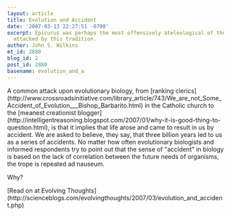 ```yaml
---
layout: article
title: Evolution and Accident
date: '2007-03-13 22:27:51 -0700'
excerpt: Epicurus was perhaps the most offensively ateleological of the philosophers
  attacked by this tradition.
author: John S. Wilkins
mt_id: 2880
blog_id: 2
post_id: 2880
basename: evolution_and_a
---
```

<p>
A common attack upon evolutionary biology, from [ranking clerics](http://www.crossroadsinitiative.com/library_article/743/We_are_not_Some_Accident_of_Evolution___Bishop_Barbarito.html) in the Catholic church to the [meanest creationist blogger](http://intelligentreasoning.blogspot.com/2007/01/why-it-is-good-thing-to-question.html), is that it implies that life arose and came to result in us by accident. We are asked to believe, they say, that three billion years led to us as a series of accidents. No matter how often evolutionary biologists and informed respondents try to point out that the sense of "accident" in biology is based on the lack of correlation between the future needs of organisms, the trope is repeated ad nauseum.
</p>

<p>
Why?</p>

<p>[Read on at Evolving Thoughts](http://scienceblogs.com/evolvingthoughts/2007/03/evolution_and_accident.php)</p>
